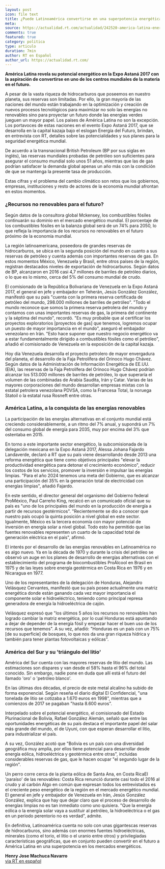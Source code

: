 ```yaml
---
layout: post
icon: file text
title: ¿Puede Latinoamérica convertirse en una superpotencia energética mundial y superar al golfo Pérsico?
meta: 
source: https://actualidad.rt.com/actualidad/242520-america-latina-energia-petroleo-gas-renovables
comments: true
featured: true
category: politica
type: articulo
duration: 7min
author: RT en Español
author_url: https://actualidad.rt.com/
---
```


<p class="hyphenate">
<b>
		
América Latina revela su potencial energético en la Expo Astaná 2017 con la aspiración de convertirse en uno de los centros mundiales de la materia en el futuro.
</b>
</p>

<p class="hyphenate">
	
A pesar de la vasta riqueza de hidrocarburos que poseemos en nuestro planeta, sus reservas son limitadas. Por ello, la gran mayoría de las naciones del mundo están trabajando en la optimización y creación de nuevos  procesos tecnológicos para maximizar no solo las energías no renovables sino para proyectar un futuro donde las energías verdes jueguen un mayor papel. Los países de América Latina no son la excepción. Los portavoces de estas naciones en el evento Expo Astaná 2017, que se desarrolla en la capital kazaja bajo el eslogan Energía del Futuro, brindan, en entrevista con RT, detalles sobre las potencialidades y sus planes para la seguridad energética mundial. 
</p>
<p class="hyphenate">
	

De acuerdo a la transnacional British Petroleum (BP por sus siglas en inglés), las reservas mundiales probadas de petróleo son suficientes para asegurar el consumo mundial solo unos 51 años, mientras que las de gas podrían satisfacer la demanda global apenas un año más con la condición de que se mantenga la presente tasa de producción.
</p>
<p class="hyphenate">
	

Estas cifras y el problema del cambio climático son retos que los gobiernos, empresas, instituciones y resto de actores de la economía mundial afrontan en estos momentos.
</p>

<h3>
	
¿Recursos no renovables para el futuro?
</h3>

<p class="hyphenate">
	
Según datos de la consultora global Mckensey, los combustibles fósiles continuarán su dominio en el mercado energético mundial. El porcentaje de los combustibles fósiles en la balanza global será de un 74% para 2050, lo que refleja la importancia de los recursos no renovables en el futuro próximo de la economía mundial.
</p>
<p class="hyphenate">
	

La región latinoamericana, poseedora de grandes reservas de hidrocarburos, se ubica en la segunda posición del mundo en cuanto a sus reservas de petróleo y cuenta además con importantes reservas de gas. En estos momentos México, Venezuela y Brasil, entre otros países de la región, registran destacados niveles de exportación de hidrocarburos. Según datos de BP, alcanzaron en 2016 casi 4,7 millones de barriles de petróleo diarios, o lo que es lo mismo, cerca del 5% del consumo mundial de crudo. 
</p>

<script id="infogram_0_reservas_probadas_de_petroleo_y_gas_en_america_latina" title="Reservas probadas de petróleo y gas en América Latina" src="//e.infogram.com/js/dist/embed.js?zZV" type="text/javascript"></script>

<p class="hyphenate">
	

El comisionado de la República Bolivariana de Venezuela en la Expo Astaná 2017, el general en jefe y embajador en Teherán, Jesús González González, manifestó que su país "cuenta con la primera reserva certificada de petróleo del mundo, 298.000 millones de barriles de petróleo". "Todo el mundo reconoce que somos la primera reserva petrolera del mundo y contamos con unas importantes reservas de gas, la primera del continente y la séptima del mundo", recordó. "Es muy probable que al certificar los proyectos exploratorios [proyectos de gas] que tenemos, logremos ocupar un puesto de mayor importancia en el mundo", aseguró el embajador venezolano en Irán. "Esto hace suponer que nuestro negocio energético va a estar fundamentalmente dirigido a combustibles fósiles como el petróleo", añadió el comisionado de Venezuela en la exposición de la capital kazaja.
</p>

<p class="hyphenate">
	

Hoy día Venezuela desarrolla el proyecto petrolero de mayor envergadura del planeta, el desarrollo de la Faja Petrolífera del Orinoco Hugo Chávez. Según datos de la Administración de Información Energética de EE.UU. (EIA), las reservas de la Faja Petrolífera del Orinoco Hugo Chávez podrían alcanzar los 513.000 millones de barriles de petróleo, lo que superaría el volumen de las combinadas de Arabia Saudita, Irán y Catar. Varias de las mayores corporaciones del mundo desarrollan empresas mixtas con la estatal petrolera venezolana PDVSA, como la Francesa Total, la noruega Statoil o la estatal rusa Rosneft entre otras.
</p>



 

<h3>
	
América Latina, a la conquista de las energías renovables 
</h3>
<p class="hyphenate">
	
La participación de las energías alternativas en el conjunto mundial está creciendo considerablemente, a un ritmo del 7% anual, y supondrá un 7% del consumo global de energía para 2035, muy por encima del 3% que ostentaba en 2015.  
</p>
<p class="hyphenate">
	

En torno a este importante sector energético, la subcomisionada de la delegación mexicana en la Expo Astaná 2017, Alessa Johana Fajardo Landaverde, declaró a RT que su país viene desarrollando desde 2013 una reforma energética que tiene como objetivos principales "elevar la productividad energética para detonar el crecimiento económico", reducir los costos de los servicios, promover la inversión e impulsar las energías limpias. "Para el año 2024 tenemos una meta del Gobierno, que es alcanzar una participación del 35% en la generación total de electricidad con energías limpias", añadió Fajardo.
</p>

<p class="hyphenate">
	

En este sentido, el director general del organismo del Gobierno federal ProMéxico, Paul Carreño King, recalcó en un comunicado oficial que su país es "uno de los principales del mundo en la producción de energía a partir de recursos geotérmicos". "Recientemente se dio a conocer que nuestro país ocupó la quinta posición a nivel global en este sector. Igualmente, México es la tercera economía con mayor potencial de inversión en energía solar a nivel global. Todo esto ha permitido que las fuentes renovables representen un cuarto de la capacidad total de generación eléctrica en el país", afirmó.
</p>



<script id="infogram_0_total_de_inversiones_acumuladas_en_energias_renovables_2009_2014_de_america_latina" title="Total de inversiones acumuladas en energías renovables 2009-2014 de América Latina" src="//e.infogram.com/js/dist/embed.js?Z5z" type="text/javascript"></script>


<p class="hyphenate">
	
El interés por el desarrollo de las energías renovables en Latinoamérica no es algo nuevo. Ya en la década de 1970 y durante la crisis del petróleo se observó un auge en los planes de desarrollo de energías alternativas con el establecimiento del programa de biocombustibles ProÁlcool en Brasil en 1975 y de las leyes sobre energía geotérmica en Costa Rica en 1976 y en Nicaragua en 1977.

</p>

<p class="hyphenate">
	
Uno de los representantes de la delegación de Honduras, Alejandro Velásquez Cervantes, manifestó que su país posee actualmente una matriz energética donde están ganando cada vez mayor importancia el componente solar e hidroeléctrico, teniendo como principal represa generadora de energía la hidroeléctrica de cajón.

</p>


<p class="hyphenate">
	
Velásquez expresó que "los últimos 5 años los recursos no renovables han logrado cambiar la matriz energética, por lo cual Honduras está apuntando a dejar de depender de la energía fósil y empezar hacer el buen uso de los recursos que tenemos". A su vez, añadió: "Honduras es un país con un 75% [de su superficie] de bosques, lo que nos da una gran riqueza hídrica y también para tener plantas fotovoltaicas y eólicas".
</p>


<h3>
	
América del Sur y su 'triángulo del litio'
</h3>

<p class="hyphenate">
	
América del Sur cuenta con las mayores reservas de litio del mundo. Las estimaciones son dispares y van desde el 58% hasta el 96% del total conocido. Sin embargo, nadie pone en duda que allí está el futuro del llamado 'oro' o 'petróleo blanco'.
</p>
<p class="hyphenate">
	

En las últimas dos décadas, el precio de este metal alcalino ha subido de forma exponencial. Según reseña el diario digital El Confidencial, "una tonelada de litio se cotizaba a 1.670 euros en 1998", mientras que a comienzos de 2017 se pagaban "hasta 8.600 euros".
</p>
<p class="hyphenate">
	


Interpelado sobre el potencial energético, el comisionado del Estado Plurinacional de Bolivia, Rafael González Alemán, señaló que entre las oportunidades energéticas de su país destaca el importante papel del salar más grande del mundo, el de Uyuni, con que esperan desarrollar el litio, para industrializar el país.
</p>
<p class="hyphenate">
	


A su vez, González acotó que "Bolivia es un país con una diversidad geográfica muy amplía, por ellos tiene potencial para desarrollar desde energía eólica, hidroeléctrica y geotérmica entre otras", incluidas considerables reservas de gas, que le hacen ocupar "el segundo lugar de la región".

</p>
<p class="hyphenate">
	
Un perro corre cerca de la planta eólica de Santa Ana, en Costa RicaEl 'paraíso' de las renovables: Costa Rica renunció durante casi todo el 2016 al crudo y al carbón
Algo en común que expresan todos los entrevistados es el creciente peso energético de la región en el mercado energético mundial. El general en jefe y embajador de Venezuela en Irán, Jesús González González, explica que hay que dejar claro que el proceso de desarrollo de energías limpias no es tan inmediato como uno quisiera. "Que la energía eólica o la energía solar vaya a sustituir al petróleo, la hidroeléctrica o el gas en un periodo perentorio no es verdad", admite.
</p>
<p class="hyphenate">
	

En definitiva, Latinoamérica cuenta no solo con unas gigantescas reservas de hidrocarburos, sino además con enormes fuentes hidroeléctricas, minerales (como el torio, el litio o el uranio entre otros) y privilegiadas características geográficas, que en conjunto pueden convertir en el futuro a América Latina en una superpotencia en los mercados energéticos.
</p>

<b>Henry Jose Machuca Navarro</b> <br>
<a href="https://actualidad.rt.com/actualidad/242520-america-latina-energia-petroleo-gas-renovables" target="_blank">via RT en español</a>
